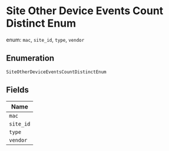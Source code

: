 
# Site Other Device Events Count Distinct Enum

enum: `mac`, `site_id`, `type`, `vendor`

## Enumeration

`SiteOtherDeviceEventsCountDistinctEnum`

## Fields

| Name |
|  --- |
| `mac` |
| `site_id` |
| `type` |
| `vendor` |

